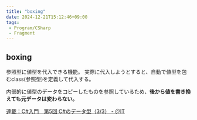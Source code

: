```yaml
---
title: "boxing"
date: 2024-12-21T15:12:46+09:00
tags:
 - Program/CSharp
 - Fragment
---
```



## boxing
参照型に値型を代入できる機能。
実際に代入しようとすると、自動で値型を包むclass(参照型)を定義して代入する。

内部的に値型のデータをコピーしたものを参照しているため、**後から値を書き換えても元データは変わらない。**

[連載：C#入門　第5回 C#のデータ型（3/3） - ＠IT](https://www.atmarkit.co.jp/fdotnet/csharp_abc/csharp_abc_005/csharp_abc03.html)
